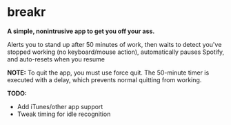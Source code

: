 # breakr
**A simple, nonintrusive app to get you off your ass.**

Alerts you to stand up after 50 minutes of work, then waits to detect you've stopped working (no keyboard/mouse action), automatically pauses Spotify, and auto-resets when you resume

**NOTE:** To quit the app, you must use force quit. The 50-minute timer is executed with a delay, which prevents normal quitting from working.

**TODO:**
- Add iTunes/other app support
- Tweak timing for idle recognition
